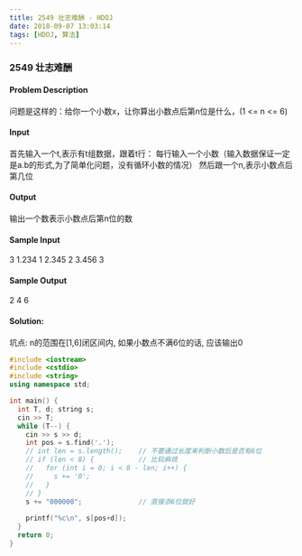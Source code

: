 ```yaml
---
title: 2549 壮志难酬 - HDOJ
date: 2018-09-07 13:03:14
tags: [HDOJ, 算法]
---
```


### 2549 壮志难酬

#### Problem Description

问题是这样的：给你一个小数x，让你算出小数点后第n位是什么，(1 <= n <= 6)
 

#### Input
首先输入一个t,表示有t组数据，跟着t行：
每行输入一个小数（输入数据保证一定是a.b的形式,为了简单化问题，没有循环小数的情况）
然后跟一个n,表示小数点后第几位
 

#### Output
输出一个数表示小数点后第n位的数
 

#### Sample Input
3
1.234 1
2.345 2
3.456 3
 

#### Sample Output
2
4
6

#### Solution:

坑点:
n的范围在[1,6]闭区间内, 如果小数点不满6位的话, 应该输出0

```cpp
#include <iostream>
#include <cstdio>
#include <string>
using namespace std;

int main() {
  int T, d; string s;
  cin >> T;
  while (T--) {
    cin >> s >> d;
    int pos = s.find('.');
    // int len = s.length();    // 不要通过长度来判断小数后是否有6位
    // if (len < 8) {           // 比较麻烦
    //   for (int i = 0; i < 8 - len; i++) {
    //     s += '0';
    //   }
    // }
    s += "000000";              // 直接添6位就好
    
    printf("%c\n", s[pos+d]);
  }
  return 0;
}
```

